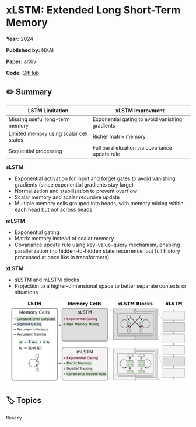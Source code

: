 # xLSTM: Extended Long Short-Term Memory

**Year:** 2024

**Published by:** NXAI

**Paper:** [arXiv](https://arxiv.org/pdf/2405.04517)

**Code:** [GitHub](https://github.com/NX-AI/xlstm)

## ✏️ Summary
| LSTM Limitation | xLSTM Improvment |
|-----------------|----------------|
| Missing useful long-term memory | Exponential gating to avoid vanishing gradients |
| Limited memory using scalar cell states | Richer matrix memory | 
| Sequential processing | Full parallelization via covariance update rule |


**sLSTM**
* Exponential activation for input and forget gates to avoid vanishing gradients (since exponential gradients stay large)
* Normalization and stabilization to prevent overflow
* Scalar memory and scalar recursive update
* Multiple memory cells grouped into heads, with memory mixing within each head but not across heads


**mLSTM**
* Exponential gating
* Matrix memory instead of scalar memory 
* Covariance update rule using key–value–query mechanism, enabling parallelization (no hidden-to-hidden state recurrence, but full history processed at once like in transformers)


**xLSTM**
* sLSTM and mLSTM blocks
* Projection to a higher-dimensional space to better separate contexts or situations

![Figure](../figures/xlstm-extended-long-short-term-memory.png)

## 🏷️ Topics
`Memory`
